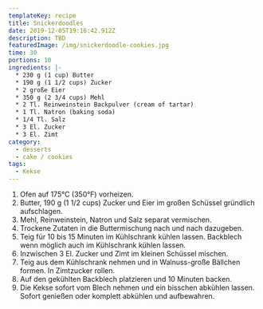 ```yaml
---
templateKey: recipe
title: Snickerdoodles
date: 2019-12-05T19:16:42.912Z
description: TBD
featuredImage: /img/snickerdoodle-cookies.jpg
time: 30
portions: 10
ingredients: |-
  * 230 g (1 cup) Butter
  * 190 g (1 1/2 cups) Zucker
  * 2 große Eier
  * 350 g (2 3/4 cups) Mehl
  * 2 Tl. Reinweinstein Backpulver (cream of tartar)
  * 1 Tl. Natron (baking soda)
  * 1/4 Tl. Salz
  * 3 El. Zucker
  * 3 El. Zimt
category:
  - desserts
  - cake / cookies
tags:
  - Kekse
---
```


1. Ofen auf 175°C (350°F) vorheizen.
2. Butter, 190 g (1 1/2 cups) Zucker und Eier im großen Schüssel gründlich aufschlagen.
3. Mehl, Reinweinstein, Natron und Salz separat vermischen.
4. Trockene Zutaten in die Buttermischung nach und nach dazugeben.
5. Teig für 10 bis 15 Minuten im Kühlschrank kühlen lassen. Backblech wenn möglich auch im Kühlschrank kühlen lassen.
6. Inzwischen 3 El. Zucker und Zimt im kleinen Schüssel mischen.
7. Teig aus dem Kühlschrank nehmen und in Walnuss-große Bällchen formen. In Zimtzucker rollen.
8. Auf den gekühlten Backblech platzieren und 10 Minuten backen.
9. Die Kekse sofort vom Blech nehmen und ein bisschen abkühlen lassen. Sofort genießen oder komplett abkühlen und aufbewahren.
